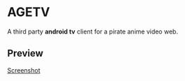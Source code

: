 # AGETV

A third party **android tv** client for a pirate anime video web.

## Preview
[Screenshot](/screenshots/SCREENSHOT.md)  
